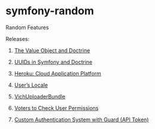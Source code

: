 # symfony-random
Random Features

Releases:

1. [The Value Object and Doctrine](https://github.com/habibun/symfony-random/tree/1.0.1)

1. [UUIDs in Symfony and Doctrine](https://github.com/habibun/symfony-random/tree/2.0.0)

1. [Heroku: Cloud Application Platform](https://github.com/habibun/symfony-random/tree/3.0.0)

1. [User’s Locale](https://github.com/habibun/symfony-random/tree/4.0.0)
   
1. [VichUploaderBundle](https://github.com/habibun/symfony-random/tree/5.0.0)
   
1. [Voters to Check User Permissions](https://github.com/habibun/symfony-random/tree/6.0.0)
   
1. [Custom Authentication System with Guard (API Token)](https://github.com/habibun/symfony-random/tree/7.0.0)

